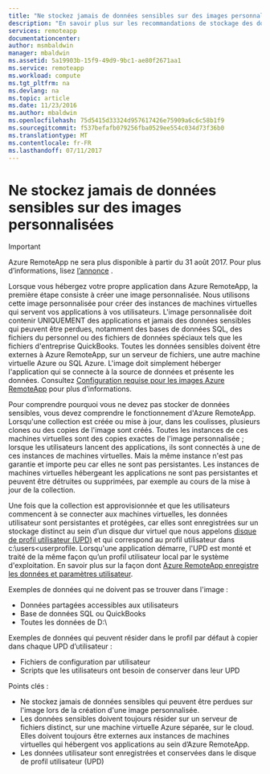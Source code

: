 ```yaml
---
title: "Ne stockez jamais de données sensibles sur des images personnalisées pour Azure RemoteApp | Microsoft Docs"
description: "En savoir plus sur les recommandations de stockage des données dans des images personnalisées dans Azure RemoteApp"
services: remoteapp
documentationcenter: 
author: msmbaldwin
manager: mbaldwin
ms.assetid: 5a19903b-15f9-49d9-9bc1-ae80f2671aa1
ms.service: remoteapp
ms.workload: compute
ms.tgt_pltfrm: na
ms.devlang: na
ms.topic: article
ms.date: 11/23/2016
ms.author: mbaldwin
ms.openlocfilehash: 75d5415d33324d957617426e75909a6c6c58b1f9
ms.sourcegitcommit: f537befafb079256fba0529ee554c034d73f36b0
ms.translationtype: MT
ms.contentlocale: fr-FR
ms.lasthandoff: 07/11/2017
---
```

# <a name="never-store-sensitive-data-on-custom-images"></a>Ne stockez jamais de données sensibles sur des images personnalisées
> [!IMPORTANT]
> Azure RemoteApp ne sera plus disponible à partir du 31 août 2017. Pour plus d’informations, lisez [l’annonce](https://go.microsoft.com/fwlink/?linkid=821148) .
> 
> 

Lorsque vous hébergez votre propre application dans Azure RemoteApp, la première étape consiste à créer une image personnalisée. Nous utilisons cette image personnalisée pour créer des instances de machines virtuelles qui servent vos applications à vos utilisateurs. L'image personnalisée doit contenir UNIQUEMENT des applications et jamais des données sensibles qui peuvent être perdues, notamment des bases de données SQL, des fichiers du personnel ou des fichiers de données spéciaux tels que les fichiers d'entreprise QuickBooks. Toutes les données sensibles doivent être externes à Azure RemoteApp, sur un serveur de fichiers, une autre machine virtuelle Azure ou SQL Azure. L'image doit simplement héberger l'application qui se connecte à la source de données et présente les données. Consultez [Configuration requise pour les images Azure RemoteApp](remoteapp-imagereqs.md) pour plus d’informations. 

Pour comprendre pourquoi vous ne devez pas stocker de données sensibles, vous devez comprendre le fonctionnement d'Azure RemoteApp. Lorsqu'une collection est créée ou mise à jour, dans les coulisses, plusieurs clones ou des copies de l'image sont créés. Toutes les instances de ces machines virtuelles sont des copies exactes de l'image personnalisée ; lorsque les utilisateurs lancent des applications, ils sont connectés à une de ces instances de machines virtuelles. Mais la même instance n'est pas garantie et importe peu car elles ne sont pas persistantes. Les instances de machines virtuelles hébergeant les applications ne sont pas persistantes et peuvent être détruites ou supprimées, par exemple au cours de la mise à jour de la collection. 

Une fois que la collection est approvisionnée et que les utilisateurs commencent à se connecter aux machines virtuelles, les données utilisateur sont persistantes et protégées, car elles sont enregistrées sur un stockage distinct au sein d’un disque dur virtuel que nous appelons [disque de profil utilisateur (UPD)](remoteapp-upd.md) et qui correspond au profil utilisateur dans c:\users\<userprofile. Lorsqu'une application démarre, l'UPD est monté et traité de la même façon qu’un profil utilisateur local par le système d'exploitation. En savoir plus sur la façon dont [Azure RemoteApp enregistre les données et paramètres utilisateur](remoteapp-upd.md).

Exemples de données qui ne doivent pas se trouver dans l'image :

* Données partagées accessibles aux utilisateurs
* Base de données SQL ou QuickBooks
* Toutes les données de D:\

Exemples de données qui peuvent résider dans le profil par défaut à copier dans chaque UPD d’utilisateur :

* Fichiers de configuration par utilisateur
* Scripts que les utilisateurs ont besoin de conserver dans leur UPD

Points clés :

* Ne stockez jamais de données sensibles qui peuvent être perdues sur l'image lors de la création d'une image personnalisée.
* Les données sensibles doivent toujours résider sur un serveur de fichiers distinct, sur une machine virtuelle Azure séparée, sur le cloud. Elles doivent toujours être externes aux instances de machines virtuelles qui hébergent vos applications au sein d’Azure RemoteApp. 
* Les données utilisateur sont enregistrées et conservées dans le disque de profil utilisateur (UPD)

